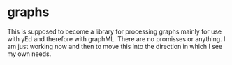 # graphs

This is supposed to become a library for processing graphs mainly for use with yEd and therefore with graphML. There are no promisses or anything. I am just working now and then to move this into the direction in which I see my own needs.
